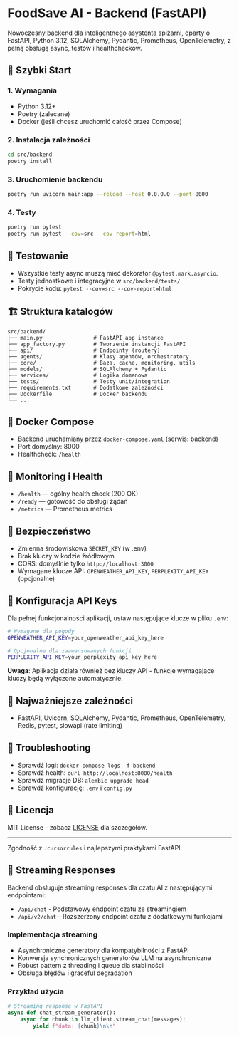 # FoodSave AI - Backend (FastAPI)

Nowoczesny backend dla inteligentnego asystenta spiżarni, oparty o FastAPI, Python 3.12, SQLAlchemy, Pydantic, Prometheus, OpenTelemetry, z pełną obsługą async, testów i healthchecków.

## 🚀 Szybki Start

### 1. Wymagania
- Python 3.12+
- Poetry (zalecane)
- Docker (jeśli chcesz uruchomić całość przez Compose)

### 2. Instalacja zależności
```bash
cd src/backend
poetry install
```

### 3. Uruchomienie backendu
```bash
poetry run uvicorn main:app --reload --host 0.0.0.0 --port 8000
```

### 4. Testy
```bash
poetry run pytest
poetry run pytest --cov=src --cov-report=html
```

## 🧪 Testowanie
- Wszystkie testy async muszą mieć dekorator `@pytest.mark.asyncio`.
- Testy jednostkowe i integracyjne w `src/backend/tests/`.
- Pokrycie kodu: `pytest --cov=src --cov-report=html`

## 🏗️ Struktura katalogów
```
src/backend/
├── main.py                # FastAPI app instance
├── app_factory.py         # Tworzenie instancji FastAPI
├── api/                   # Endpointy (routery)
├── agents/                # Klasy agentów, orchestratory
├── core/                  # Baza, cache, monitoring, utils
├── models/                # SQLAlchemy + Pydantic
├── services/              # Logika domenowa
├── tests/                 # Testy unit/integration
├── requirements.txt       # Dodatkowe zależności
├── Dockerfile             # Docker backendu
└── ...
```

## 🐳 Docker Compose
- Backend uruchamiany przez `docker-compose.yaml` (serwis: backend)
- Port domyślny: 8000
- Healthcheck: `/health`

## 🔄 Monitoring i Health
- `/health` — ogólny health check (200 OK)
- `/ready` — gotowość do obsługi żądań
- `/metrics` — Prometheus metrics

## 🔐 Bezpieczeństwo
- Zmienna środowiskowa `SECRET_KEY` (w .env)
- Brak kluczy w kodzie źródłowym
- CORS: domyślnie tylko `http://localhost:3000`
- Wymagane klucze API: `OPENWEATHER_API_KEY`, `PERPLEXITY_API_KEY` (opcjonalne)

## 🔑 Konfiguracja API Keys
Dla pełnej funkcjonalności aplikacji, ustaw następujące klucze w pliku `.env`:

```bash
# Wymagane dla pogody
OPENWEATHER_API_KEY=your_openweather_api_key_here

# Opcjonalne dla zaawansowanych funkcji
PERPLEXITY_API_KEY=your_perplexity_api_key_here
```

**Uwaga**: Aplikacja działa również bez kluczy API - funkcje wymagające kluczy będą wyłączone automatycznie.

## 🧩 Najważniejsze zależności
- FastAPI, Uvicorn, SQLAlchemy, Pydantic, Prometheus, OpenTelemetry, Redis, pytest, slowapi (rate limiting)

## 🧰 Troubleshooting
- Sprawdź logi: `docker compose logs -f backend`
- Sprawdź health: `curl http://localhost:8000/health`
- Sprawdź migracje DB: `alembic upgrade head`
- Sprawdź konfigurację: `.env` i `config.py`

## 📄 Licencja
MIT License - zobacz [LICENSE](LICENSE) dla szczegółów.

---

Zgodność z `.cursorrules` i najlepszymi praktykami FastAPI.

## 🔄 Streaming Responses

Backend obsługuje streaming responses dla czatu AI z następującymi endpointami:
- `/api/chat` - Podstawowy endpoint czatu ze streamingiem
- `/api/v2/chat` - Rozszerzony endpoint czatu z dodatkowymi funkcjami

### Implementacja streaming
- Asynchroniczne generatory dla kompatybilności z FastAPI
- Konwersja synchronicznych generatorów LLM na asynchroniczne
- Robust pattern z threading i queue dla stabilności
- Obsługa błędów i graceful degradation

### Przykład użycia
```python
# Streaming response w FastAPI
async def chat_stream_generator():
    async for chunk in llm_client.stream_chat(messages):
        yield f"data: {chunk}\n\n"
``` 